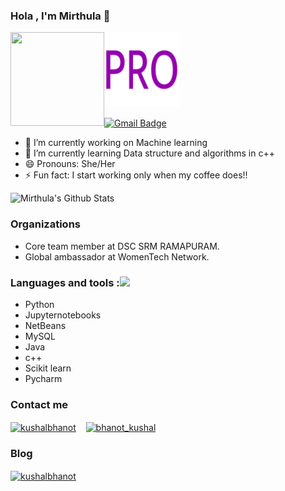 ### Hola , I'm Mirthula 👋

<a href="https://github.com/sponsors/M0nica"><img align="left" width="150" height="150" src="https://github.com/M0nica/M0nica/blob/main/octomonica/m0nica-octocat-rotating.gif?raw=true"></a>

<a href='https://github.com/pricing'><img src='https://raw.githubusercontent.com/acervenky/animated-github-badges/master/assets/pro.gif' width='120' height='120'></a>

[![Gmail Badge](https://img.shields.io/badge/-mmirthula02@gmail.com-c14438?style=flat-square&logo=Gmail&logoColor=white&link=mailto:mmirthula02@gmail.com)](mailto:mmirthula02@gmail.com)



- 🔭 I’m currently working on Machine learning
- 🌱 I’m currently learning Data structure and algorithms in c++
- 😄 Pronouns: She/Her
- ⚡ Fun fact: I start working only when my coffee does!!




![Mirthula's Github Stats](https://github-readme-stats.vercel.app/api?username=mmirthula02&&show_icons=true&title_color=ffffff&icon_color=bb2acf&text_color=daf7dc&bg_color=151515)

### Organizations

- Core team member at DSC SRM RAMAPURAM.
- Global ambassador at WomenTech Network.

### Languages and tools :<img src="https://camo.githubusercontent.com/40dff491d4e8123af55298ef908faedb66c463e5/68747470733a2f2f6d656469612e67697068792e636f6d2f6d656469612f57556c706c634d704f43456d5447427442572f67697068792e676966" width="39px">


- Python
- Jupyternotebooks
- NetBeans
- MySQL
- Java
- c++
- Scikit learn
- Pycharm


### Contact me

<p align="left">
  <a href="https://linkedin.com/in/mirthula-m-77b1461a4" target="_blank"><img align="center" src="https://cdn.jsdelivr.net/npm/simple-icons@3.0.1/icons/linkedin.svg" alt="kushalbhanot" height="60" width="45" /></a> &nbsp;&nbsp;
<a href="https://twitter.com/mmirthula02" target="_blank"><img align="center" src="https://cdn.jsdelivr.net/npm/simple-icons@3.0.1/icons/twitter.svg" alt="bhanot_kushal" height="60" width="45" /></a> &nbsp;&nbsp;

</p>



### Blog 
<p align="left">
  <a href="https://medium.com/@mmirthula02" target="_blank"><img align="center" src="https://cdn.jsdelivr.net/npm/simple-icons@3.0.1/icons/medium.svg" alt="kushalbhanot" height="60" width="45" /></a> &nbsp;&nbsp;
</p>

